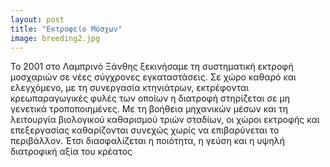 ```yaml
---
layout: post
title: "Εκτροφείο Μόσχων"
image: breeding2.jpg
---
```


Το 2001 στο Λαμπρινό Ξάνθης ξεκινήσαμε τη συστηματική εκτροφή μοσχαριών σε νέες σύγχρονες εγκαταστάσεις. 
Σε χώρο καθαρό και ελεγχόμενο, με τη συνεργασία κτηνιάτρων, εκτρέφονται κρεωπαραγωγικές φυλές των οποίων η διατροφή στηρίζεται σε μη γενετικά τροποποιημένες. 
Με τη βοήθεια μηχανικών μέσων και τη λειτουργία βιολογικού καθαρισμού τριών σταδίων, οι χώροι εκτροφής και επεξεργασίας καθαρίζονται συνεχώς χωρίς να επιβαρύνεται το περιβάλλον. 
Έτσι διασφαλίζεται η ποιότητα, η γεύση και η υψηλή διατροφική αξία του κρέατος